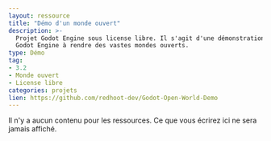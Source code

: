 ```yaml
---
layout: ressource
title: "Démo d'un monde ouvert"
description: >-
  Projet Godot Engine sous license libre. Il s'agit d'une démonstration des capacités du moteur
  Godot Engine à rendre des vastes mondes ouverts.
type: Démo
tag:
- 3.2
- Monde ouvert
- License libre
categories: projets
lien: https://github.com/redhoot-dev/Godot-Open-World-Demo
---
```


Il n'y a aucun contenu pour les ressources.
Ce que vous écrirez ici ne sera jamais affiché.
